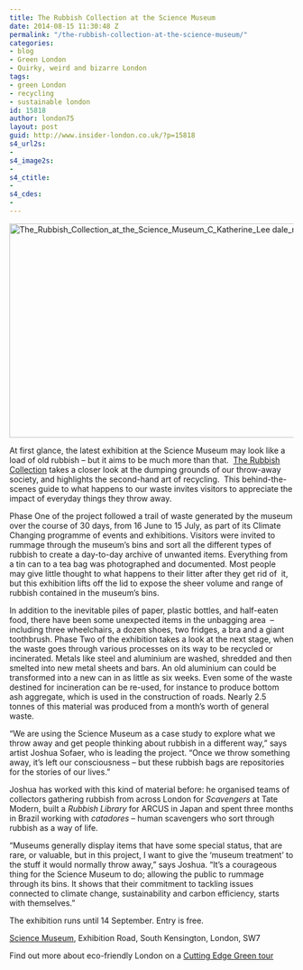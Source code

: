 ```yaml
---
title: The Rubbish Collection at the Science Museum
date: 2014-08-15 11:30:48 Z
permalink: "/the-rubbish-collection-at-the-science-museum/"
categories:
- blog
- Green London
- Quirky, weird and bizarre London
tags:
- green London
- recycling
- sustainable london
id: 15818
author: london75
layout: post
guid: http://www.insider-london.co.uk/?p=15818
s4_url2s:
- 
s4_image2s:
- 
s4_ctitle:
- 
s4_cdes:
- 
---
```


[<img class="aligncenter size-full wp-image-15833" src="/wp-content/uploads/2014/07/The_Rubbish_Collection_at_the_Science_Museum_C_Katherine_Lee-dale_mini.jpg" alt="The_Rubbish_Collection_at_the_Science_Museum_C_Katherine_Lee dale_mini" width="569" height="379" />](/wp-content/uploads/2014/07/The_Rubbish_Collection_at_the_Science_Museum_C_Katherine_Lee-dale_mini.jpg)

At first glance, the latest exhibition at the Science Museum may look like a load of old rubbish – but it aims to be much more than that.  <a title="The Rubbish Collection" href="http://www.sciencemuseum.org.uk/rubbishcollection" target="_blank">The Rubbish Collection</a> takes a closer look at the dumping grounds of our throw-away society, and highlights the second-hand art of recycling.  This behind-the-scenes guide to what happens to our waste invites visitors to appreciate the impact of everyday things they throw away.

Phase One of the project followed a trail of waste generated by the museum over the course of 30 days, from 16 June to 15 July, as part of its Climate Changing programme of events and exhibitions. Visitors were invited to rummage through the museum’s bins and sort all the different types of rubbish to create a day-to-day archive of unwanted items. Everything from a tin can to a tea bag was photographed and documented. Most people may give little thought to what happens to their litter after they get rid of  it, but this exhibition lifts off the lid to expose the sheer volume and range of rubbish contained in the museum’s bins.

In addition to the inevitable piles of paper, plastic bottles, and half-eaten food, there have been some unexpected items in the unbagging area  &#8211; including three wheelchairs, a dozen shoes, two fridges, a bra and a giant toothbrush. Phase Two of the exhibition takes a look at the next stage, when the waste goes through various processes on its way to be recycled or incinerated. Metals like steel and aluminium are washed, shredded and then smelted into new metal sheets and bars. An old aluminium can could be transformed into a new can in as little as six weeks. Even some of the waste destined for incineration can be re-used, for instance to produce bottom ash aggregate, which is used in the construction of roads. Nearly 2.5 tonnes of this material was produced from a month’s worth of general waste.

“We are using the Science Museum as a case study to explore what we throw away and get people thinking about rubbish in a different way,” says artist Joshua Sofaer, who is leading the project. “Once we throw something away, it’s left our consciousness – but these rubbish bags are repositories for the stories of our lives.”

Joshua has worked with this kind of material before: he organised teams of collectors gathering rubbish from across London for _Scavengers_ at Tate Modern, built a _Rubbish Library_ for ARCUS in Japan and spent three months in Brazil working with _catadores_ – human scavengers who sort through rubbish as a way of life.

&#8220;Museums generally display items that have some special status, that are rare, or valuable, but in this project, I want to give the &#8216;museum treatment&#8217; to the stuff it would normally throw away,&#8221; says Joshua. &#8220;It’s a courageous thing for the Science Museum to do; allowing the public to rummage through its bins. It shows that their commitment to tackling issues connected to climate change, sustainability and carbon efficiency, starts with themselves.&#8221;

The exhibition runs until 14 September. Entry is free.

<a title="The Science Museum" href="http://www.sciencemuseum.org.uk" target="_blank">Science Museum</a>, Exhibition Road, South Kensington, London, SW7

Find out more about eco-friendly London on a <a title="Cutting Edge Green Tour" href="www.insider-london.co.uk/london-eco-green-sustainable-walking-tour" target="_blank">Cutting Edge Green tour</a>

<div class="srg">
</div>